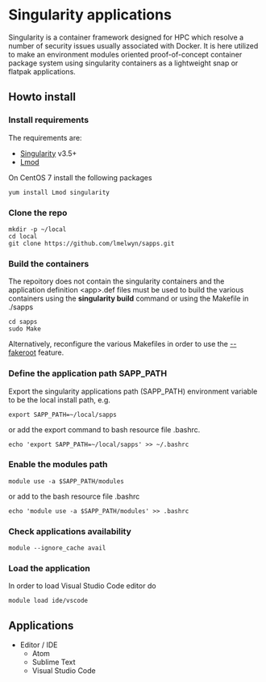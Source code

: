 # Singularity applications

Singularity is a container framework designed for HPC which resolve a number
of security issues usually associated with Docker. It is here utilized to make 
an environment modules oriented proof-of-concept container package system
using singularity containers as a lightweight snap or flatpak applications.

## Howto install 

### Install requirements 

The requirements are:
  
  * [Singularity](https://sylabs.io/docs/) v3.5+
  * [Lmod](https://lmod.readthedocs.io/en/latest/)
 
On CentOS 7 install the following packages

```
yum install Lmod singularity
``` 

### Clone the repo

```
mkdir -p ~/local
cd local
git clone https://github.com/lmelwyn/sapps.git
```
### Build the containers

The repoitory does not contain the singularity containers and the application definition \<app\>.def files must be
used to build the various containers using the **singularity build** command or using the Makefile in ./sapps 

```
cd sapps
sudo Make
```

Alternatively, reconfigure the various Makefiles in order to use the [--fakeroot](https://sylabs.io/guides/3.3/user-guide/fakeroot.html) feature.

### Define the application path SAPP_PATH

Export the singularity applications path (SAPP_PATH) environment variable to be the local install path,  e.g.

```
export SAPP_PATH=~/local/sapps
```

or add the export command to bash resource file .bashrc.
```
echo 'export SAPP_PATH=~/local/sapps' >> ~/.bashrc
```
### Enable the modules path

```
module use -a $SAPP_PATH/modules
``` 

or add to the bash resource file .bashrc

```
echo 'module use -a $SAPP_PATH/modules' >> .bashrc
```

### Check applications availability

```
module --ignore_cache avail
```

### Load the application

In order to load Visual Studio Code editor do  

```
module load ide/vscode
```

## Applications 

  * Editor / IDE 
      - Atom
      - Sublime Text
      - Visual Studio Code
